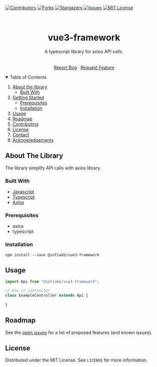 [![Contributors][contributors-shield]][contributors-url]
[![Forks][forks-shield]][forks-url]
[![Stargazers][stars-shield]][stars-url]
[![Issues][issues-shield]][issues-url]
[![MIT License][license-shield]][license-url]

[comment]: <> ([![LinkedIn][linkedin-shield]][linkedin-url])



<!-- PROJECT LOGO -->
<br />
<p align="center">

  <h1 align="center">vue3-framework</h1>

  <p align="center">
      A typescript library for axios API calls.
      <br />
      <!--<a href="https://github.com/sofiakb/vue3-framework"><strong>Explore the docs »</strong></a>-->
      <br />
      <br />
      <a href="https://github.com/sofiakb/vue3-framework/issues">Report Bug</a>
      ·
      <a href="https://github.com/sofiakb/vue3-framework/issues">Request Feature</a>
  </p>

</p>



<!-- TABLE OF CONTENTS -->
<details open="open">
  <summary>Table of Contents</summary>
  <ol>
    <li>
      <a href="#about-the-project">About the library</a>
      <ul>
        <li><a href="#built-with">Built With</a></li>
      </ul>
    </li>
    <li>
      <a href="#getting-started">Getting Started</a>
      <ul>
        <li><a href="#prerequisites">Prerequisites</a></li>
        <li><a href="#installation">Installation</a></li>
      </ul>
    </li>
    <li><a href="#usage">Usage</a></li>
    <li><a href="#roadmap">Roadmap</a></li>
    <li><a href="#contributing">Contributing</a></li>
    <li><a href="#license">License</a></li>
    <li><a href="#contact">Contact</a></li>
    <li><a href="#acknowledgements">Acknowledgements</a></li>
  </ol>
</details>



<!-- ABOUT THE PROJECT -->

## About The Library

The library simplify API calls with axios library.

### Built With

* [Javascript](https://developer.mozilla.org/fr/docs/Web/JavaScript)
* [Typescript](https://www.typescriptlang.org/)
* [Axios](https://axios-http.com/docs/intro)

<!-- GETTING STARTED -->

### Prerequisites

- axios
- typescript

### Installation

```shell
npm install --save @sofiakb/vue3-framework
```

<!-- USAGE EXAMPLES -->

## Usage

```typescript
import Api from "@sofiakb/vue3-framework";

// Use in controller
class ExampleController extends Api {
    
}
```

<!-- ROADMAP -->

## Roadmap

See the [open issues](https://github.com/sofiakb/vue3-framework/issues) for a list of proposed features (and known issues).


<!-- LICENSE -->

## License

Distributed under the MIT License. See `LICENSE` for more information.




<!-- MARKDOWN LINKS & IMAGES -->
<!-- https://www.markdownguide.org/basic-syntax/#reference-style-links -->

[contributors-shield]: https://img.shields.io/github/contributors/sofiakb/vue3-framework.svg?style=for-the-badge

[contributors-url]: https://github.com/sofiakb/vue3-framework/graphs/contributors

[forks-shield]: https://img.shields.io/github/forks/sofiakb/vue3-framework.svg?style=for-the-badge

[forks-url]: https://github.com/sofiakb/vue3-framework/network/members

[stars-shield]: https://img.shields.io/github/stars/sofiakb/vue3-framework.svg?style=for-the-badge

[stars-url]: https://github.com/sofiakb/vue3-framework/stargazers

[issues-shield]: https://img.shields.io/github/issues/sofiakb/vue3-framework.svg?style=for-the-badge

[issues-url]: https://github.com/sofiakb/vue3-framework/issues

[license-shield]: https://img.shields.io/github/license/sofiakb/vue3-framework.svg?style=for-the-badge

[license-url]: https://github.com/sofiakb/vue3-framework/blob/main/LICENSE

[linkedin-shield]: https://img.shields.io/badge/-LinkedIn-black.svg?style=for-the-badge&logo=linkedin&colorB=555

[linkedin-url]: https://www.linkedin.com/in/sofiane-akbly/